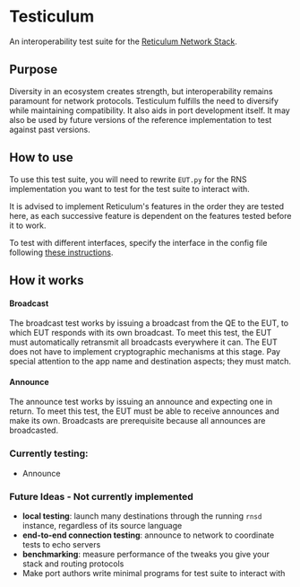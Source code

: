 # Testiculum
An interoperability test suite for the [Reticulum Network Stack](https://github.com/markqvist/reticulum).

## Purpose
Diversity in an ecosystem creates strength, but interoperability remains paramount for network protocols. 
Testiculum fulfills the need to diversify while maintaining compatibility. It also aids in port development itself.
It may also be used by future versions of the reference implementation to test against past versions.


## How to use
To use this test suite, you will need to rewrite `EUT.py` for the RNS implementation you want to test
for the test suite to interact with.

It is advised to implement Reticulum's features in the order they are tested here, as each successive feature
is dependent on the features tested before it to work.

To test with different interfaces, specify the interface in the config file following [these instructions](https://reticulum.network/manual/interfaces.html).

## How it works

#### Broadcast
The broadcast test works by issuing a broadcast from the QE to the EUT, to which EUT responds with its own broadcast.
To meet this test, the EUT must automatically retransmit all broadcasts everywhere it can. The EUT does not have to
implement cryptographic mechanisms at this stage. Pay special attention to the app name and destination aspects;
they must match.

#### Announce
The announce test works by issuing an announce and expecting one in return. To meet this test, the EUT must be able to
receive announces and make its own. Broadcasts are prerequisite because all announces are broadcasted.

### Currently testing:
* Announce

### Future Ideas - Not currently implemented
- **local testing**: launch many destinations through the running `rnsd` instance, regardless of its source language
- **end-to-end connection testing**: announce to network to coordinate tests to echo servers
- **benchmarking**: measure performance of the tweaks you give your stack and routing protocols
- Make port authors write minimal programs for test suite to interact with
